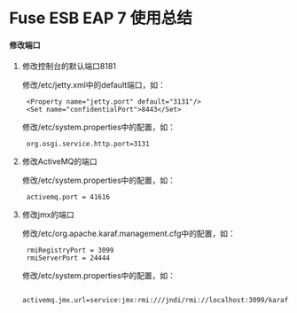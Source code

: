 Fuse ESB EAP 7 使用总结
======

#### 修改端口

1. 修改控制台的默认端口8181

    修改/etc/jetty.xml中的default端口，如：

        <Property name="jetty.port" default="3131"/>
        <Set name="confidentialPort">8443</Set>

    修改/etc/system.properties中的配置，如：

        org.osgi.service.http.port=3131

2. 修改ActiveMQ的端口

    修改/etc/system.properties中的配置，如：

        activemq.port = 41616

3. 修改jmx的端口

    修改/etc/org.apache.karaf.management.cfg中的配置，如：

        rmiRegistryPort = 3099
        rmiServerPort = 24444

    修改/etc/system.properties中的配置，如：

        activemq.jmx.url=service:jmx:rmi:///jndi/rmi://localhost:3099/karaf-${karaf.name}
